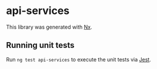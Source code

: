 # api-services

This library was generated with [Nx](https://nx.dev).

## Running unit tests

Run `ng test api-services` to execute the unit tests via [Jest](https://jestjs.io).
